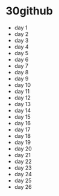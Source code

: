 # 30github
* day 1
* day 2
* day 3
* day 4
* day 5
* day 6
* day 7
* day 8
* day 9
* day 10
* day 11
* day 12
* day 13
* day 14
* day 15
* day 16
* day 17
* day 18
* day 19
* day 20
* day 21
* day 22
* day 23
* day 24
* day 25
* day 26
